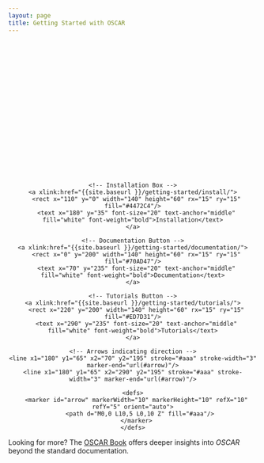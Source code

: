 ```yaml
---
layout: page
title: Getting Started with OSCAR
---
```


<div style="text-align: center;">
  <svg width="360" height="270" viewBox="0 0 360 270">

    <!-- Installation Box -->
    <a xlink:href="{{site.baseurl }}/getting-started/install/">
      <rect x="110" y="0" width="140" height="60" rx="15" ry="15" fill="#4472C4"/>
      <text x="180" y="35" font-size="20" text-anchor="middle" fill="white" font-weight="bold">Installation</text>
    </a>

    <!-- Documentation Button -->
    <a xlink:href="{{site.baseurl }}/getting-started/documentation/">
      <rect x="0" y="200" width="140" height="60" rx="15" ry="15" fill="#70AD47"/>
      <text x="70" y="235" font-size="20" text-anchor="middle" fill="white" font-weight="bold">Documentation</text>
    </a>

    <!-- Tutorials Button -->
    <a xlink:href="{{site.baseurl }}/getting-started/tutorials/">
      <rect x="220" y="200" width="140" height="60" rx="15" ry="15" fill="#ED7D31"/>
      <text x="290" y="235" font-size="20" text-anchor="middle" fill="white" font-weight="bold">Tutorials</text>
    </a>

    <!-- Arrows indicating direction -->
    <line x1="180" y1="65" x2="70" y2="195" stroke="#aaa" stroke-width="3" marker-end="url(#arrow)"/>
    <line x1="180" y1="65" x2="290" y2="195" stroke="#aaa" stroke-width="3" marker-end="url(#arrow)"/>
    
    <defs>
      <marker id="arrow" markerWidth="10" markerHeight="10" refX="10" refY="5" orient="auto">
        <path d="M0,0 L10,5 L0,10 Z" fill="#aaa"/>
      </marker>
    </defs>
  </svg>
</div>

Looking for more? The [OSCAR Book](https://www.oscar-book.org/) offers deeper insights into *OSCAR* beyond the standard documentation.
